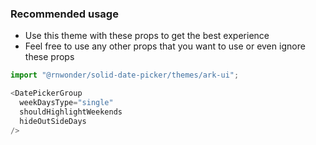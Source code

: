 ### Recommended usage
- Use this theme with these props to get the best experience
- Feel free to use any other props that you want to use or even ignore these props

```js
import "@rnwonder/solid-date-picker/themes/ark-ui";

<DatePickerGroup
  weekDaysType="single"
  shouldHighlightWeekends
  hideOutSideDays
/>
```
